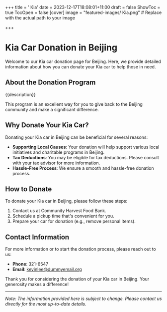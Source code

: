 +++
title = '    Kia'
date = 2023-12-17T18:08:01+11:00
draft = false
ShowToc = true
TocOpen = false
[cover]
image = "featured-images/    Kia.png"  # Replace with the actual path to your image

+++



#     Kia Car Donation in     Beijing

Welcome to our     Kia car donation page for     Beijing. Here, we provide detailed information about how you can donate your     Kia car to help those in need.

## About the Donation Program

{{description}}

This program is an excellent way for you to give back to the     Beijing community and make a significant difference.

## Why Donate Your     Kia Car?

Donating your     Kia car in     Beijing can be beneficial for several reasons:

- **Supporting Local Causes**: Your donation will help support various local initiatives and charitable programs in     Beijing.
- **Tax Deductions**: You may be eligible for tax deductions. Please consult with your tax advisor for more information.
- **Hassle-Free Process**: We ensure a smooth and hassle-free donation process.

## How to Donate

To donate your     Kia car in     Beijing, please follow these steps:

1. Contact us at     Community Harvest Food Bank.
2. Schedule a pickup time that's convenient for you.
3. Prepare your car for donation (e.g., remove personal items).

## Contact Information

For more information or to start the donation process, please reach out to us:

- **Phone**: 321-6547
- **Email**:     kevinlee@dummyemail.org

Thank you for considering the donation of your     Kia car in     Beijing. Your generosity makes a difference!

---

*Note: The information provided here is subject to change. Please contact us directly for the most up-to-date details.*
